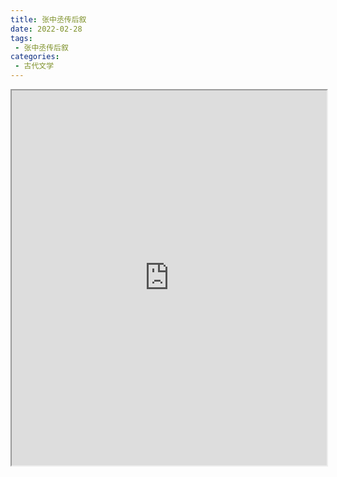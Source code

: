 ```yaml
---
title: 张中丞传后叙
date: 2022-02-28
tags:
 - 张中丞传后叙
categories:
 - 古代文学
---
```




<iframe src="http://localhost:8080/pdf/web/viewer.html?file=https://vkceyugu.cdn.bspapp.com/VKCEYUGU-e9075d72-0451-48df-afe1-d46932ae4554/6db4dd7f-40ca-473a-8b86-00049eedd98d.pdf" width="100%" height="600px"></iframe>
